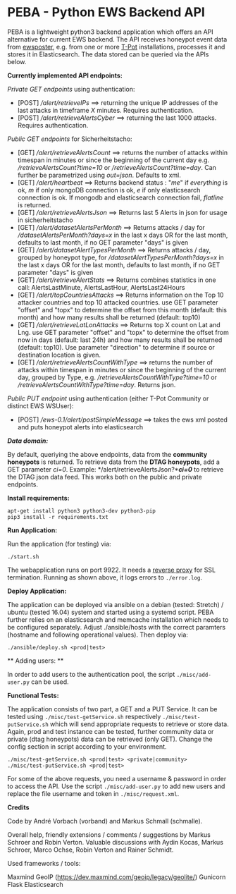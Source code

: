 # PEBA - Python EWS Backend API

PEBA is a lightweight python3 backend application which offers an API alternative for current EWS backend. The API receives honeypot event data from [ewsposter](https://github.com/armedpot/ewsposter), e.g. from one or more [T-Pot](https://github.com/dtag-dev-sec/tpotce) installations, processes it and stores it in Elasticsearch. The data stored can be queried via the APIs below.

**Currently implemented API endpoints:** 

*Private GET endpoints* using authentication:

 - [POST] */alert/retrieveIPs* ==> returning the unique IP addresses of the last attacks in timeframe *X* minutes. Requires authentication. 
 - [POST] */alert/retrieveAlertsCyber* ==> returning the last 1000 attacks. Requires authentication.


*Public GET endpoints* for Sicherheitstacho:
 
 - [GET] */alert/retrieveAlertsCount* ==> returns the number of attacks within timespan in minutes or since the beginning of the current day e.g. */retrieveAlertsCount?time=10* or */retrieveAlertsCount?time=day*. Can further be parametrized using *out=json*. Defaults to xml.  
 - [GET] */alert/heartbeat* ==> Returns backend status : "*me*" if *everything* is ok, *m* if only mongoDB connection is ok, *e* if only elasticsearch connection is ok. If mongodb and elasticsearch connection fail, *flatline* is returned.
 - [GET] */alert/retrieveAlertsJson* ==> Returns last 5 Alerts in json for usage in sicherheitstacho
 - [GET] */alert/datasetAlertsPerMonth* ==> Returns attacks / day for */datasetAlertsPerMonth?days=x* in the last x days OR for the last month, defaults to last month, if no GET parameter "days" is given
 - [GET] */alert/datasetAlertTypesPerMonth* ==> Returns attacks / day, grouped by honeypot type, for */datasetAlertTypesPerMonth?days=x* in the last x days OR for the last month, defaults to last month, if no GET parameter "days" is given
 - [GET] */alert/retrieveAlertStats* ==> Returns combines statistics in one call: AlertsLastMinute, AlertsLastHour,  AlertsLast24Hours
 - [GET] */alert/topCountriesAttacks* ==> Returns information on the Top 10 attacker countries and top 10 attacked countries. use GET parameter "offset" and "topx" to determine the offset from this month (default: this month) and how many results shall be returned (default: top10)
 - [GET] */alert/retrieveLatLonAttacks* ==> Returns top X count on Lat and Lng. use GET parameter "offset" and "topx" to determine the offset from now in days (default: last 24h) and how many results shall be returned (default: top10). Use parameter "direction" to determine if source or destination location is given.
 - [GET] */alert/retrieveAlertsCountWithType* ==> returns the number of attacks within timespan in minutes or since the beginning of the current day, grouped by Type, e.g. */retrieveAlertsCountWithType?time=10* or */retrieveAlertsCountWithType?time=day*. Returns json.
 
*Public PUT endpoint* using authentication (either T-Pot Community or distinct EWS WSUser):
 - [POST] */ews-0.1/alert/postSimpleMessage* ==> takes the ews xml posted and puts honeypot alerts into elasticsearch
 
***Data domain:***

By default, queriying the above endpoints, data from the **community honeypots** is returned. To retrieve data from the **DTAG honeypots**, add a GET parameter *ci=0*. Example:  */alert/retrieveAlertsJson?****ci=0*** to retrieve the DTAG json data feed. This works both on the public and private endpoints.


**Install requirements:**

    apt-get install python3 python3-dev python3-pip 
    pip3 install -r requirements.txt


**Run Application:**

Run the application (for testing) via:

   	./start.sh
   	
The webapplication runs on port 9922. It needs a [reverse proxy](http://flask.pocoo.org/docs/0.12/deploying/wsgi-standalone/#proxy-setups)  for SSL termination.
Running as shown above, it logs errors to `./error.log`.

**Deploy Application:**

The application can be deployed via ansible on a debian (tested: Stretch) / ubuntu (tested 16.04) system and started using a systemd script. PEBA further relies on an elasticsearch and memcache installation which needs to be configured separately. Adjust ./ansible/hosts with the correct paramters (hostname and following operational values). Then deploy via:

    ./ansible/deploy.sh <prod|test>


** Adding users: **

In order to add users to the authentication pool, the script `./misc/add-user.py` can be used. 


**Functional Tests:**

The application consists of two part, a GET and a PUT Service. It can be tested using `./misc/test-getService.sh` respectively `./misc/test-putService.sh` which will send appropriate requests to retrieve or store data. Again, prod and test instance can be tested, further community data or private (dtag honeypots) data can be retrieved (only GET). Change the config section in script according to your environment.

    ./misc/test-getService.sh <prod|test> <private|community>
    ./misc/test-putService.sh <prod|test>

For some of the above requests, you need a username & password in order to access the API. Use the script `./misc/add-user.py` to add new users and replace the file username and token in `./misc/request.xml`. 


**Credits**

Code by André Vorbach (vorband) and Markus Schmall (schmalle).

Overall help, friendly extensions / comments / suggestions by Markus Schroer and Robin Verton.
Valuable discussions with Aydin Kocas, Markus Schroer, Marco Ochse, Robin Verton and Rainer Schmidt.

Used frameworks / tools:

Maxmind GeoIP (https://dev.maxmind.com/geoip/legacy/geolite/) Gunicorn Flask Elasticsearch

